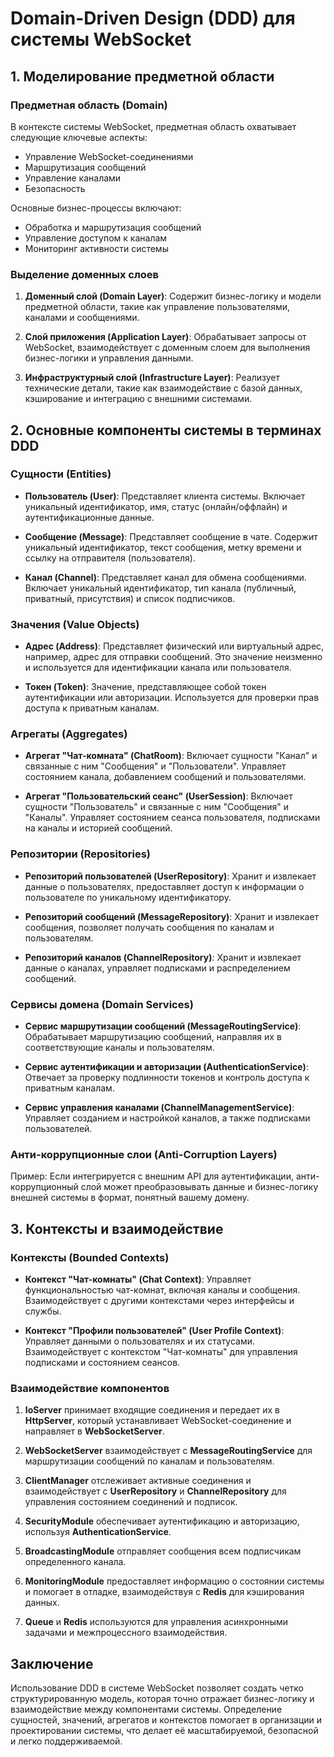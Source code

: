 # Domain-Driven Design (DDD) для системы WebSocket

## 1. Моделирование предметной области

### Предметная область (Domain)

В контексте системы WebSocket, предметная область охватывает следующие ключевые аспекты:

- Управление WebSocket-соединениями
- Маршрутизация сообщений
- Управление каналами
- Безопасность

Основные бизнес-процессы включают:

- Обработка и маршрутизация сообщений
- Управление доступом к каналам
- Мониторинг активности системы

### Выделение доменных слоев

1. **Доменный слой (Domain Layer)**:
   Содержит бизнес-логику и модели предметной области, такие как управление пользователями, каналами и сообщениями.

2. **Слой приложения (Application Layer)**:
   Обрабатывает запросы от WebSocket, взаимодействует с доменным слоем для выполнения бизнес-логики и управления
   данными.

3. **Инфраструктурный слой (Infrastructure Layer)**:
   Реализует технические детали, такие как взаимодействие с базой данных, кэширование и интеграцию с внешними системами.

## 2. Основные компоненты системы в терминах DDD

### Сущности (Entities)

- **Пользователь (User)**:
  Представляет клиента системы. Включает уникальный идентификатор, имя, статус (онлайн/оффлайн) и аутентификационные
  данные.

- **Сообщение (Message)**:
  Представляет сообщение в чате. Содержит уникальный идентификатор, текст сообщения, метку времени и ссылку на
  отправителя (пользователя).

- **Канал (Channel)**:
  Представляет канал для обмена сообщениями. Включает уникальный идентификатор, тип канала (публичный, приватный,
  присутствия) и список подписчиков.

### Значения (Value Objects)

- **Адрес (Address)**:
  Представляет физический или виртуальный адрес, например, адрес для отправки сообщений. Это значение неизменно и
  используется для идентификации канала или пользователя.

- **Токен (Token)**:
  Значение, представляющее собой токен аутентификации или авторизации. Используется для проверки прав доступа к
  приватным каналам.

### Агрегаты (Aggregates)

- **Агрегат "Чат-комната" (ChatRoom)**:
  Включает сущности "Канал" и связанные с ним "Сообщения" и "Пользователи". Управляет состоянием канала, добавлением
  сообщений и пользователями.

- **Агрегат "Пользовательский сеанс" (UserSession)**:
  Включает сущности "Пользователь" и связанные с ним "Сообщения" и "Каналы". Управляет состоянием сеанса пользователя,
  подписками на каналы и историей сообщений.

### Репозитории (Repositories)

- **Репозиторий пользователей (UserRepository)**:
  Хранит и извлекает данные о пользователях, предоставляет доступ к информации о пользователе по уникальному
  идентификатору.

- **Репозиторий сообщений (MessageRepository)**:
  Хранит и извлекает сообщения, позволяет получать сообщения по каналам и пользователям.

- **Репозиторий каналов (ChannelRepository)**:
  Хранит и извлекает данные о каналах, управляет подписками и распределением сообщений.

### Сервисы домена (Domain Services)

- **Сервис маршрутизации сообщений (MessageRoutingService)**:
  Обрабатывает маршрутизацию сообщений, направляя их в соответствующие каналы и пользователям.

- **Сервис аутентификации и авторизации (AuthenticationService)**:
  Отвечает за проверку подлинности токенов и контроль доступа к приватным каналам.

- **Сервис управления каналами (ChannelManagementService)**:
  Управляет созданием и настройкой каналов, а также подписками пользователей.

### Анти-коррупционные слои (Anti-Corruption Layers)

Пример: Если интегрируется с внешним API для аутентификации, анти-коррупционный слой может преобразовывать данные и
бизнес-логику внешней системы в формат, понятный вашему домену.

## 3. Контексты и взаимодействие

### Контексты (Bounded Contexts)

- **Контекст "Чат-комнаты" (Chat Context)**:
  Управляет функциональностью чат-комнат, включая каналы и сообщения. Взаимодействует с другими контекстами через
  интерфейсы и службы.

- **Контекст "Профили пользователей" (User Profile Context)**:
  Управляет данными о пользователях и их статусами. Взаимодействует с контекстом "Чат-комнаты" для управления подписками
  и состоянием сеансов.

### Взаимодействие компонентов

1. **IoServer** принимает входящие соединения и передает их в **HttpServer**, который устанавливает WebSocket-соединение
   и направляет в **WebSocketServer**.

2. **WebSocketServer** взаимодействует с **MessageRoutingService** для маршрутизации сообщений по каналам и
   пользователям.

3. **ClientManager** отслеживает активные соединения и взаимодействует с **UserRepository** и **ChannelRepository** для
   управления состоянием соединений и подписок.

4. **SecurityModule** обеспечивает аутентификацию и авторизацию, используя **AuthenticationService**.

5. **BroadcastingModule** отправляет сообщения всем подписчикам определенного канала.

6. **MonitoringModule** предоставляет информацию о состоянии системы и помогает в отладке, взаимодействуя с **Redis**
   для кэширования данных.

7. **Queue** и **Redis** используются для управления асинхронными задачами и межпроцессного взаимодействия.

## Заключение

Использование DDD в системе WebSocket позволяет создать четко структурированную модель, которая точно отражает
бизнес-логику и взаимодействие между компонентами системы. Определение сущностей, значений, агрегатов и контекстов
помогает в организации и проектировании системы, что делает её масштабируемой, безопасной и легко поддерживаемой.
